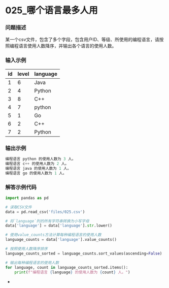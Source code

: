 # 025_哪个语言最多人用

### 问题描述

某一个csv文件，包含了多个字段，包含用户ID、等级、所使用的编程语言，请按照编程语言使用人数降序，并输出各个语言的使用人数。

### 输入示例

| id | level | language |
| --- | --- | --- |
| 1 | 6 | Java |
| 2 | 4 | Python |
| 3 | 8 | C++ |
| 4 | 7 | python |
| 5 | 1 | Go |
| 6 | 2 | C++ |
| 7 | 2 | Python |

### 输出示例

```python
编程语言 python 的使用人数为 3 人。
编程语言 c++ 的使用人数为 2 人。
编程语言 java 的使用人数为 1 人。
编程语言 go 的使用人数为 1 人。
```

### 解答示例代码

```python
import pandas as pd

# 读取CSV文件
data = pd.read_csv('files/025.csv')

# 将`language`列的所有字符串转换为小写字母
data['language'] = data['language'].str.lower()

# 使用value_counts方法计算每种编程语言的使用人数
language_counts = data['language'].value_counts()

# 按照使用人数降序排序
language_counts_sorted = language_counts.sort_values(ascending=False)

# 输出每种编程语言的使用人数
for language, count in language_counts_sorted.items():
    print(f"编程语言 {language} 的使用人数为 {count} 人。")
```

-